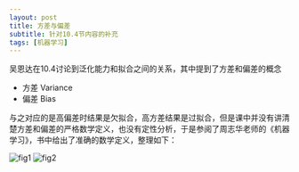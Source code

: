 ```yaml
---
layout: post
title: 方差与偏差
subtitle: 针对10.4节内容的补充
tags: [机器学习]
---
```

吴恩达在10.4讨论到泛化能力和拟合之间的关系，其中提到了方差和偏差的概念
- 方差 Variance
- 偏差 Bias

与之对应的是高偏差时结果是欠拟合，高方差结果是过拟合，但是课中并没有讲清楚方差和偏差的严格数学定义，也没有定性分析，于是参阅了周志华老师的《机器学习》，书中给出了准确的数学定义，整理如下：

![fig1](https://naibaowjk.github.io/img/2019-08-14-方差与偏差/1.jpg)
![fig2](https://naibaowjk.github.io/img/2019-08-14-方差与偏差/2.jpg)
